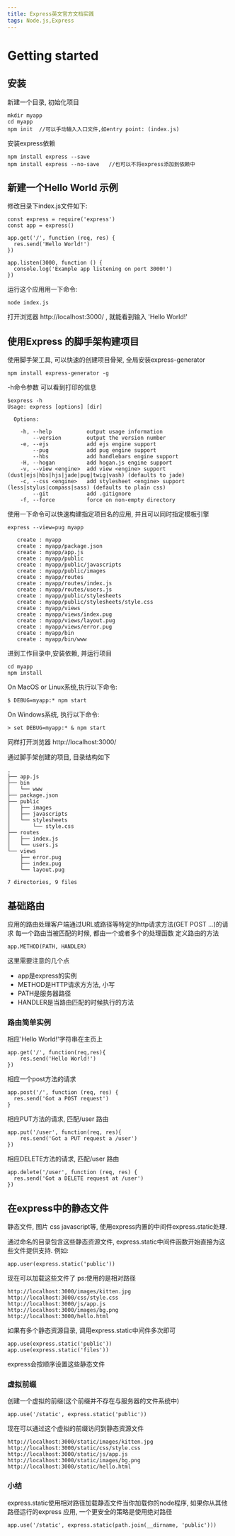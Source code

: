 ```yaml
---
title: Express英文官方文档实践
tags: Node.js,Express
---
```


# Getting started
## 安装
新建一个目录, 初始化项目

``` stylus
mkdir myapp
cd myapp
npm init  //可以手动输入入口文件,如entry point: (index.js)
```

安装express依赖

``` stylus
npm install express --save
npm install express --no-save   //也可以不将express添加到依赖中
```

## 新建一个Hello World 示例
修改目录下index.js文件如下:

``` stylus
const express = require('express')
const app = express()

app.get('/', function (req, res) {
  res.send('Hello World!')
})

app.listen(3000, function () {
  console.log('Example app listening on port 3000!')
})
```
运行这个应用用一下命令:

``` stylus
node index.js
```

打开浏览器 http://localhost:3000/ , 就能看到输入 'Hello World!'


## 使用Express 的脚手架构建项目
使用脚手架工具, 可以快速的创建项目骨架,
全局安装express-generator

``` stylus
npm install express-generator -g
```
-h命令参数 可以看到打印的信息

``` stylus
$express -h
Usage: express [options] [dir]

  Options:

    -h, --help           output usage information
        --version        output the version number
    -e, --ejs            add ejs engine support
        --pug            add pug engine support
        --hbs            add handlebars engine support
    -H, --hogan          add hogan.js engine support
    -v, --view <engine>  add view <engine> support (dust|ejs|hbs|hjs|jade|pug|twig|vash) (defaults to jade)
    -c, --css <engine>   add stylesheet <engine> support (less|stylus|compass|sass) (defaults to plain css)
        --git            add .gitignore
    -f, --force          force on non-empty directory

```
使用一下命令可以快速构建指定项目名的应用, 并且可以同时指定模板引擎

``` stylus
express --view=pug myapp

   create : myapp
   create : myapp/package.json
   create : myapp/app.js
   create : myapp/public
   create : myapp/public/javascripts
   create : myapp/public/images
   create : myapp/routes
   create : myapp/routes/index.js
   create : myapp/routes/users.js
   create : myapp/public/stylesheets
   create : myapp/public/stylesheets/style.css
   create : myapp/views
   create : myapp/views/index.pug
   create : myapp/views/layout.pug
   create : myapp/views/error.pug
   create : myapp/bin
   create : myapp/bin/www
```

进到工作目录中,安装依赖, 并运行项目

``` stylus
cd myapp
npm install
```
On MacOS or Linux系统,执行以下命令:

``` shell
$ DEBUG=myapp:* npm start
```

On Windows系统, 执行以下命令:

``` shell
> set DEBUG=myapp:* & npm start
```
同样打开浏览器 http://localhost:3000/

通过脚手架创建的项目,  目录结构如下

``` stylus
.
├── app.js
├── bin
│   └── www
├── package.json
├── public
│   ├── images
│   ├── javascripts
│   └── stylesheets
│       └── style.css
├── routes
│   ├── index.js
│   └── users.js
└── views
    ├── error.pug
    ├── index.pug
    └── layout.pug

7 directories, 9 files
```
## 基础路由
应用的路由处理客户端通过URL或路径等特定的http请求方法(GET POST ...)的请求
每一个路由当被匹配的时候, 都由一个或者多个的处理函数
定义路由的方法

``` stylus
app.METHOD(PATH, HANDLER)
```
这里需要注意的几个点
- app是express的实例
- METHOD是HTTP请求方方法, 小写
- PATH是服务器路径
- HANDLER是当路由匹配的时候执行的方法

### 路由简单实例

相应'Hello World!'字符串在主页上

``` stylus
app.get('/', function(req,res){
	res.send('Hello World!')
})
```
相应一个post方法的请求

``` stylus
app.post('/', function (req, res) {
  res.send('Got a POST request')
}
```
相应PUT方法的请求, 匹配/user 路由

``` stylus
app.put('/user', function(req, res){
	res.send('Got a PUT request a /user')
})
```
相应DELETE方法的请求, 匹配/user 路由

``` stylus
app.delete('/user', function (req, res) {
  res.send('Got a DELETE request at /user')
})
```
## 在express中的静态文件
静态文件, 图片 css javascript等,  使用express内置的中间件express.static处理. 

通过命名的目录包含这些静态资源文件, express.static中间件函数开始直接为这些文件提供支持.
例如:

``` stylus
app.user(express.static('public'))
```
现在可以加载这些文件了  ps:使用的是相对路径

``` stylus
http://localhost:3000/images/kitten.jpg
http://localhost:3000/css/style.css
http://localhost:3000/js/app.js
http://localhost:3000/images/bg.png
http://localhost:3000/hello.html
```
如果有多个静态资源目录, 调用express.static中间件多次即可

``` stylus
app.use(express.static('public'))
app.use(express.static('files'))
```
express会按顺序设置这些静态文件

### 虚拟前缀
创建一个虚拟的前缀(这个前缀并不存在与服务器的文件系统中)

``` stylus
app.use('/static', express.static('public'))
```

现在可以通过这个虚拟的前缀访问到静态资源文件

``` stylus
http://localhost:3000/static/images/kitten.jpg
http://localhost:3000/static/css/style.css
http://localhost:3000/static/js/app.js
http://localhost:3000/static/images/bg.png
http://localhost:3000/static/hello.html
```

### 小结
express.static使用相对路径加载静态文件当你加载你的node程序, 如果你从其他路径运行的express 应用,
一个更安全的策略是使用绝对路径

``` stylus
app.use('/static', express.static(path.join(__dirname, 'public')))
```




